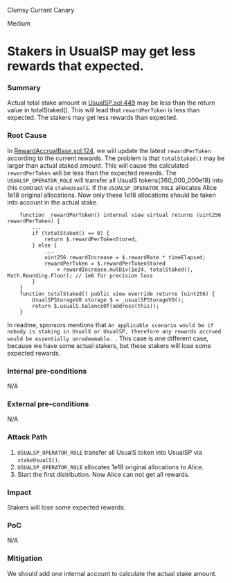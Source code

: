 Clumsy Currant Canary

Medium

# Stakers in UsualSP may get less rewards that expected.

### Summary

Actual total stake amount in [UsualSP.sol:449](https://github.com/sherlock-audit/2024-10-usual-labs-v1/blob/main/pegasus/packages/solidity/src/token/UsualSP.sol#L449) may be less than the return value in totalStaked(). This will lead that `rewardPerToken` is less than expected. The stakers may get less rewards than expected.

### Root Cause

In [RewardAccrualBase.sol:124](https://github.com/sherlock-audit/2024-10-usual-labs-v1/blob/main/pegasus/packages/solidity/src/modules/RewardAccrualBase.sol#L124), we will update the latest `rewardPerToken` according to the current rewards. The problem is that `totalStaked()` may be larger than actual staked amount. This will cause the calculated `rewardPerToken` will be less than the expected rewards.
The `USUALSP_OPERATOR_ROLE` will transfer all UsualS tokens(360_000_000e18) into this contract via `stakeUsualS`. If the `USUALSP_OPERATOR_ROLE` allocates Alice 1e18 original allocations. Now only these 1e18 allocations should be taken into account in the actual stake.

```solidity
    function _rewardPerToken() internal view virtual returns (uint256 rewardPerToken) {
        ...
        if (totalStaked() == 0) {
            return $.rewardPerTokenStored;
        } else {
            ...
            uint256 rewardIncrease = $.rewardRate * timeElapsed;
            rewardPerToken = $.rewardPerTokenStored
                + rewardIncrease.mulDiv(1e24, totalStaked(), Math.Rounding.Floor); // 1e6 for precision loss
        }
    }
    function totalStaked() public view override returns (uint256) {
        UsualSPStorageV0 storage $ = _usualSPStorageV0();
        return $.usualS.balanceOf(address(this));
    }
```
In readme, sponsors mentions that `An applicable scenario would be if nobody is staking in UsualX or UsualSP, therefore any rewards accrued would be essentially unredeemable. `. This case is one different case, because we have some actual stakers, but these stakers will lose some expected rewards.

### Internal pre-conditions

N/A

### External pre-conditions

N/A

### Attack Path

1. `USUALSP_OPERATOR_ROLE` transfer all UsualS token into UsualSP via `stakeUsualS()`.
2. `USUALSP_OPERATOR_ROLE` allocates 1e18 original allocations to Alice.
3. Start the first distribution. Now Alice can not get all rewards.

### Impact

Stakers will lose some expected rewards.

### PoC

N/A

### Mitigation

We should add one internal account to calculate the actual stake amount.